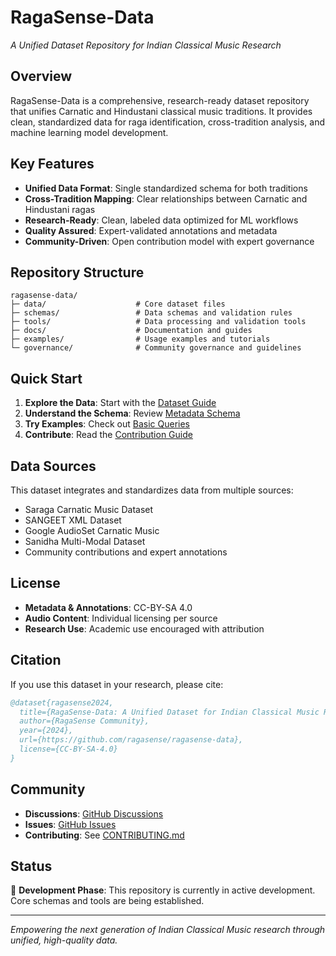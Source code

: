 # RagaSense-Data

*A Unified Dataset Repository for Indian Classical Music Research*

## Overview

RagaSense-Data is a comprehensive, research-ready dataset repository that unifies Carnatic and Hindustani classical music traditions. It provides clean, standardized data for raga identification, cross-tradition analysis, and machine learning model development.

## Key Features

- **Unified Data Format**: Single standardized schema for both traditions
- **Cross-Tradition Mapping**: Clear relationships between Carnatic and Hindustani ragas
- **Research-Ready**: Clean, labeled data optimized for ML workflows
- **Quality Assured**: Expert-validated annotations and metadata
- **Community-Driven**: Open contribution model with expert governance

## Repository Structure

```
ragasense-data/
├─ data/                    # Core dataset files
├─ schemas/                 # Data schemas and validation rules
├─ tools/                   # Data processing and validation tools
├─ docs/                    # Documentation and guides
├─ examples/                # Usage examples and tutorials
└─ governance/              # Community governance and guidelines
```

## Quick Start

1. **Explore the Data**: Start with the [Dataset Guide](docs/dataset-guide/README.md)
2. **Understand the Schema**: Review [Metadata Schema](schemas/metadata-schema.json)
3. **Try Examples**: Check out [Basic Queries](examples/basic-queries/)
4. **Contribute**: Read the [Contribution Guide](docs/contribution-guide/README.md)

## Data Sources

This dataset integrates and standardizes data from multiple sources:
- Saraga Carnatic Music Dataset
- SANGEET XML Dataset
- Google AudioSet Carnatic Music
- Sanidha Multi-Modal Dataset
- Community contributions and expert annotations

## License

- **Metadata & Annotations**: CC-BY-SA 4.0
- **Audio Content**: Individual licensing per source
- **Research Use**: Academic use encouraged with attribution

## Citation

If you use this dataset in your research, please cite:

```bibtex
@dataset{ragasense2024,
  title={RagaSense-Data: A Unified Dataset for Indian Classical Music Research},
  author={RagaSense Community},
  year={2024},
  url={https://github.com/ragasense/ragasense-data},
  license={CC-BY-SA-4.0}
}
```

## Community

- **Discussions**: [GitHub Discussions](https://github.com/ragasense/ragasense-data/discussions)
- **Issues**: [GitHub Issues](https://github.com/ragasense/ragasense-data/issues)
- **Contributing**: See [CONTRIBUTING.md](CONTRIBUTING.md)

## Status

🚧 **Development Phase**: This repository is currently in active development. Core schemas and tools are being established.

---

*Empowering the next generation of Indian Classical Music research through unified, high-quality data.*
